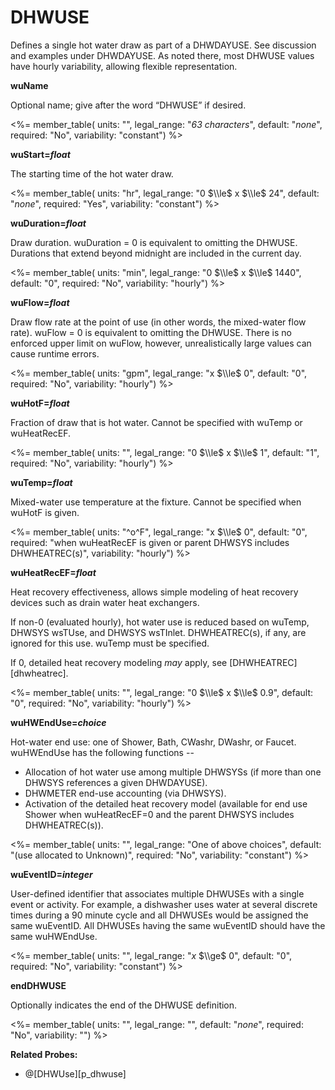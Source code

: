 # DHWUSE

Defines a single hot water draw as part of a DHWDAYUSE.  See discussion and examples under DHWDAYUSE. As noted there, most DHWUSE values have hourly variability, allowing flexible representation.

**wuName**

Optional name; give after the word “DHWUSE” if desired.

<%= member_table(
  units: "",
  legal_range: "*63 characters*",
  default: "*none*",
  required: "No",
  variability: "constant")
  %>

**wuStart=*float***

The starting time of the hot water draw.

<%= member_table(
  units: "hr",
  legal_range: "0 $\\le$ x $\\le$ 24",
  default: "*none*",
  required: "Yes",
  variability: "constant")
  %>

**wuDuration=*float***

Draw duration.  wuDuration = 0 is equivalent to omitting the DHWUSE.
Durations that extend beyond midnight are included in the current day.

<%= member_table(
  units: "min",
  legal_range: "0 $\\le$ x $\\le$ 1440",
  default: "0",
  required: "No",
  variability: "hourly")
  %>

**wuFlow=*float***

Draw flow rate at the point of use (in other words, the mixed-water flow rate).  wuFlow = 0 is equivalent to omitting the DHWUSE.  There is no enforced upper limit on wuFlow, however, unrealistically large values can cause runtime errors.

<%= member_table(
  units: "gpm",
  legal_range: "x $\\le$ 0",
  default: "0",
  required: "No",
  variability: "hourly")
  %>

**wuHotF=*float***

Fraction of draw that is hot water.  Cannot be specified with wuTemp or wuHeatRecEF.

<%= member_table(
  units: "",
  legal_range: "0 $\\le$ x $\\le$ 1",
  default: "1",
  required: "No",
  variability: "hourly")
  %>

**wuTemp=*float***

Mixed-water use temperature at the fixture. Cannot be specified when wuHotF is given.   

<%= member_table(
  units: "^o^F",
  legal_range: "x $\\le$ 0",
  default: "0",
  required: "when wuHeatRecEF is given or parent DHWSYS includes DHWHEATREC(s)",
  variability: "hourly")
  %>

**wuHeatRecEF=*float***

Heat recovery effectiveness, allows simple modeling of heat recovery devices such as drain water heat exchangers.

If non-0 (evaluated hourly), hot water use is reduced based on wuTemp, DHWSYS wsTUse, and DHWSYS wsTInlet.  DHWHEATREC(s), if any, are ignored for this use.  wuTemp must be specified.

If 0, detailed heat recovery modeling *may* apply, see [DHWHEATREC][dhwheatrec].

<%= member_table(
  units: "",
  legal_range: "0 $\\le$ x $\\le$ 0.9",
  default: "0",
  required: "No",
  variability: "hourly")
  %>

**wuHWEndUse=*choice***

Hot-water end use: one of Shower, Bath, CWashr, DWashr, or Faucet.  wuHWEndUse has the following functions --

 * Allocation of hot water use among multiple DHWSYSs (if more than one DHWSYS references a given DHWDAYUSE).
 * DHWMETER end-use accounting (via DHWSYS).
 * Activation of the detailed heat recovery model (available for end use Shower when wuHeatRecEF=0 and the parent DHWSYS includes DHWHEATREC(s)).

<%= member_table(
  units: "",
  legal_range: "One of above choices",
  default: "(use allocated to Unknown)",
  required: "No",
  variability: "constant")
  %>

**wuEventID=*integer***

User-defined identifier that associates multiple DHWUSEs with a single event or activity.  For example, a dishwasher uses water at several discrete times during a 90 minute cycle and all DHWUSEs would be assigned the same wuEventID.  All DHWUSEs having the same wuEventID should have the same wuHWEndUse.

<%= member_table(
  units: "",
  legal_range: "*x* $\\ge$ 0",
  default: "0",
  required: "No",
  variability: "constant")
  %>

**endDHWUSE**

Optionally indicates the end of the DHWUSE definition.

<%= member_table(
  units: "",
  legal_range: "",
  default: "*none*",
  required: "No",
  variability: "")
  %>

**Related Probes:**

- @[DHWUse][p_dhwuse]
